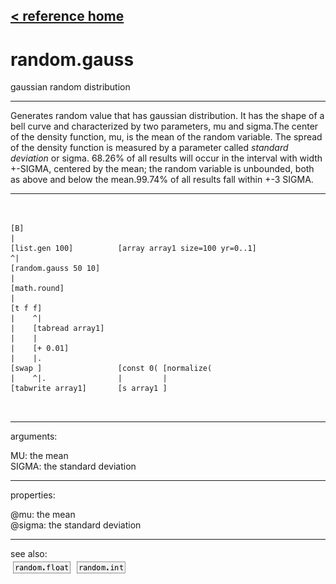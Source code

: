 [< reference home](ceammc_lib.html)
---

# random.gauss


gaussian random distribution

---

Generates random value that has gaussian distribution. It has the shape of a bell
            curve and characterized by two parameters, mu and sigma.The center of the density function, mu, is the mean of the random variable. The
            spread of the density function is measured by a parameter called *standard deviation*
            or sigma. 68.26% of all results will occur in the interval with width +-SIGMA, centered
            by the mean; the random variable is unbounded, both as above and below the mean.99.74% of all results fall within +-3 SIGMA.<br>


---


```


[B]
|
[list.gen 100]          [array array1 size=100 yr=0..1]
^|
[random.gauss 50 10]
|
[math.round]
|
[t f f]
|    ^|
|    [tabread array1]
|    |
|    [+ 0.01]
|    |.
[swap ]                 [const 0( [normalize(
|    ^|.                |         |
[tabwrite array1]       [s array1 ]

            
```

---
arguments:

MU: the mean<br>
SIGMA: the standard deviation<br>

---
properties:

@mu: the mean<br>
@sigma: the standard
            deviation<br>

---
see also:<br>
[![random.float](img/object_random.float.png)](random.float.html)
[![random.int](img/object_random.int.png)](random.int.html)
